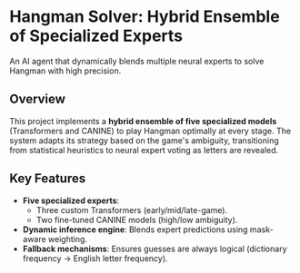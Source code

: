 # Hangman Solver: Hybrid Ensemble of Specialized Experts  

An AI agent that dynamically blends multiple neural experts to solve Hangman with high precision.  

## Overview  
This project implements a **hybrid ensemble of five specialized models** (Transformers and CANINE) to play Hangman optimally at every stage. The system adapts its strategy based on the game's ambiguity, transitioning from statistical heuristics to neural expert voting as letters are revealed.  

## Key Features  
- **Five specialized experts**:  
  - Three custom Transformers (early/mid/late-game).  
  - Two fine-tuned CANINE models (high/low ambiguity).  
- **Dynamic inference engine**: Blends expert predictions using mask-aware weighting.  
- **Fallback mechanisms**: Ensures guesses are always logical (dictionary frequency → English letter frequency).  

